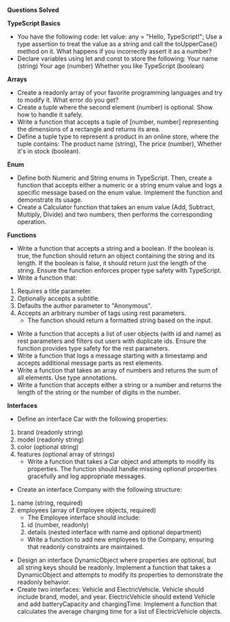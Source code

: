 **Questions Solved**

**TypeScript Basics**
* You have the following code:
let value: any = "Hello, TypeScript!";
Use a type assertion to treat the value as a string and call the toUpperCase() method on it.
What happens if you incorrectly assert it as a number?
* Declare variables using let and const to store the following:
Your name (string)
Your age (number)
Whether you like TypeScript (boolean)

**Arrays**
* Create a readonly array of your favorite programming languages and try to modify it. What error do you get?
* Create a tuple where the second element (number) is optional. Show how to handle it safely.
* Write a function that accepts a tuple of [number, number] representing the dimensions of a rectangle and returns its area.
* Define a tuple type to represent a product in an online store, where the tuple contains:
The product name (string), The price (number), Whether it's in stock (boolean).

**Enum**
* Define both Numeric and String enums in TypeScript. Then, create a function that accepts either a numeric or a string enum value and logs a specific message based on the enum value. Implement the function and demonstrate its usage.
* Create a Calculator function that takes an enum value (Add, Subtract, Multiply, Divide) and two numbers, then performs the corresponding operation.

**Functions**
* Write a function that accepts a string and a boolean. If the boolean is true, the function should return an object containing the string and its length. If the boolean is false, it should return just the length of the string. Ensure the function enforces proper type safety with TypeScript.
* Write a function that:
1. Requires a title parameter.
2. Optionally accepts a subtitle.
3. Defaults the author parameter to "Anonymous".
4. Accepts an arbitrary number of tags using rest parameters.
    - The function should return a formatted string based on the input.
* Write a function that accepts a list of user objects (with id and name) as rest parameters and filters out users with duplicate ids. Ensure the function provides type safety for the rest parameters.
* Write a function that logs a message starting with a timestamp and accepts additional message parts as rest elements.
* Write a function that takes an array of numbers and returns the sum of all elements. Use type annotations.
* Write a function that accepts either a string or a number and returns the length of the string or the number of digits in the number.

**Interfaces**
* Define an interface Car with the following properties:
1. brand (readonly string)
2. model (readonly string)
3. color (optional string)
4. features (optional array of strings)
    - Write a function that takes a Car object and attempts to modify its properties. The function should handle missing optional properties gracefully and log appropriate messages.
* Create an interface Company with the following structure:
1. name (string, required)
2. employees (array of Employee objects, required)
    - The Employee interface should include:
    1. id (number, readonly)
    2. details (nested interface with name and optional department)
    - Write a function to add new employees to the Company, ensuring that readonly constraints are maintained.
* Design an interface DynamicObject where properties are optional, but all string keys should be readonly. Implement a function that takes a DynamicObject and attempts to modify its properties to demonstrate the readonly behavior.
* Create two interfaces: Vehicle and ElectricVehicle.
Vehicle should include brand, model, and year.
ElectricVehicle should extend Vehicle and add batteryCapacity and chargingTime.
Implement a function that calculates the average charging time for a list of ElectricVehicle objects.








